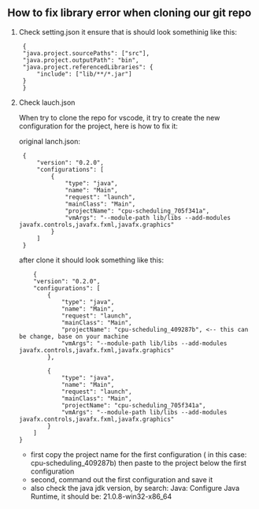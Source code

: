## How to fix library error when cloning our git repo

1. Check setting.json
   it ensure that is should look somethinig like this:

   ```
    {
    "java.project.sourcePaths": ["src"],
    "java.project.outputPath": "bin",
    "java.project.referencedLibraries": {
        "include": ["lib/**/*.jar"]
    }
    }

    ```


2. Check lauch.json

   
   When try to clone the repo for vscode, it try to create the new configuration for the project, here is how to fix it:

   original lanch.json:

   ```
    {
        "version": "0.2.0",
        "configurations": [
            {
                "type": "java",
                "name": "Main",
                "request": "launch",
                "mainClass": "Main",
                "projectName": "cpu-scheduling_705f341a",
                "vmArgs": "--module-path lib/libs --add-modules javafx.controls,javafx.fxml,javafx.graphics"
            }
        ]
    }
    ```

    after clone it should look something like this:
    
    ```
        {
        "version": "0.2.0",
        "configurations": [
            {
                "type": "java",
                "name": "Main",
                "request": "launch",
                "mainClass": "Main",
                "projectName": "cpu-scheduling_409287b", <-- this can be change, base on your machine
                "vmArgs": "--module-path lib/libs --add-modules javafx.controls,javafx.fxml,javafx.graphics"
            },

            {
                "type": "java",
                "name": "Main",
                "request": "launch",
                "mainClass": "Main",
                "projectName": "cpu-scheduling_705f341a",
                "vmArgs": "--module-path lib/libs --add-modules javafx.controls,javafx.fxml,javafx.graphics"
            }
        ]
    }

    ```

    - first copy the project name for the first configuration ( in this case: cpu-scheduling_409287b) then paste to the project below the first configuration
    - second, command out the first configuration and save it
    - also check the java jdk version, by search: Java: Configure Java Runtime, it should be: 21.0.8-win32-x86_64




